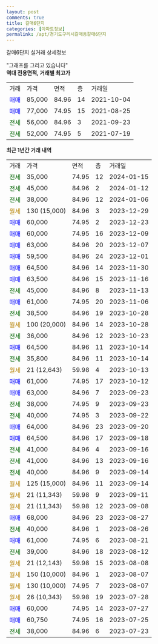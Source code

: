 ```yaml
---
layout: post
comments: true
title: 갈매6단지
categories: [아파트정보]
permalink: /apt/경기도구리시갈매동갈매6단지
---
```


갈매6단지 실거래 상세정보

<script type="text/javascript">
  google.charts.load('current', {'packages':['line', 'corechart']});
  google.charts.setOnLoadCallback(drawChart);

  function drawChart() {
    var data = new google.visualization.DataTable();
    data.addColumn('date', '거래일');
    data.addColumn('number', "매매");
    data.addColumn('number', "전세");
    data.addColumn('number', "전매");

    data.addRows([[new Date(Date.parse("2024-01-15")), null, 35000, null], [new Date(Date.parse("2024-01-12")), null, 45000, null], [new Date(Date.parse("2024-01-06")), null, 38000, null], [new Date(Date.parse("2023-12-29")), null, null, null], [new Date(Date.parse("2023-12-23")), 60000, null, null], [new Date(Date.parse("2023-12-09")), 60000, null, null], [new Date(Date.parse("2023-12-07")), 63000, null, null], [new Date(Date.parse("2023-12-01")), 59500, null, null], [new Date(Date.parse("2023-11-30")), 64500, null, null], [new Date(Date.parse("2023-11-16")), 63500, null, null], [new Date(Date.parse("2023-11-13")), null, 45000, null], [new Date(Date.parse("2023-11-06")), 61000, null, null], [new Date(Date.parse("2023-10-28")), null, 38500, null], [new Date(Date.parse("2023-10-28")), null, null, null], [new Date(Date.parse("2023-10-23")), null, 36000, null], [new Date(Date.parse("2023-10-14")), 64500, null, null], [new Date(Date.parse("2023-10-14")), null, 35800, null], [new Date(Date.parse("2023-10-13")), null, null, null], [new Date(Date.parse("2023-10-12")), 61000, null, null], [new Date(Date.parse("2023-09-23")), 63000, null, null], [new Date(Date.parse("2023-09-23")), null, 38000, null], [new Date(Date.parse("2023-09-22")), null, 40000, null], [new Date(Date.parse("2023-09-20")), 64000, null, null], [new Date(Date.parse("2023-09-18")), 64500, null, null], [new Date(Date.parse("2023-09-16")), null, 41000, null], [new Date(Date.parse("2023-09-16")), null, 41000, null], [new Date(Date.parse("2023-09-14")), null, 40000, null], [new Date(Date.parse("2023-09-14")), null, null, null], [new Date(Date.parse("2023-09-11")), null, null, null], [new Date(Date.parse("2023-09-08")), null, null, null], [new Date(Date.parse("2023-08-27")), 68000, null, null], [new Date(Date.parse("2023-08-26")), null, 40000, null], [new Date(Date.parse("2023-08-21")), 61000, null, null], [new Date(Date.parse("2023-08-12")), null, 39000, null], [new Date(Date.parse("2023-08-08")), null, null, null], [new Date(Date.parse("2023-08-07")), null, null, null], [new Date(Date.parse("2023-08-07")), null, null, null], [new Date(Date.parse("2023-07-28")), null, null, null], [new Date(Date.parse("2023-07-27")), 60000, null, null], [new Date(Date.parse("2023-07-25")), 60750, null, null], [new Date(Date.parse("2023-07-23")), null, 38000, null]]);

    var options = {
      hAxis: {
        format: 'yyyy/MM/dd'
      },    
      lineWidth: 0,
      pointsVisible: true,    
      title: '최근 1년간 유형별 실거래가 분포',
      legend: { position: 'bottom' }
    };

    var formatter = new google.visualization.NumberFormat({pattern:'###,###'} );
    formatter.format(data, 1);
    formatter.format(data, 2);
    
    setTimeout(function() {
        var chart = new google.visualization.LineChart(document.getElementById('columnchart_material'));
        chart.draw(data, (options));
        document.getElementById('loading').style.display = 'none';
    }, 200);
  }
</script>


<div id="loading" style="z-index:20; display: block; margin-left: 0px">"그래프를 그리고 있습니다"</div>
<div id="columnchart_material" style="width: 95%; margin-left: 0px; display: block"></div>
<!-- contents start -->
<b>역대 전용면적, 거래별 최고가</b>
<table class="sortable">
    <tr>
      <td>거래</td>
      <td>가격</td>
      <td>면적</td>
      <td>층</td>
      <td>거래일</td>
    </tr>
        <tr>
          <td><a style="color: blue">매매</a></td>
          <td>85,000</td>
          <td>84.96</td>
          <td>14</td>
          <td>2021-10-04</td>
        </tr>            <tr>
          <td><a style="color: blue">매매</a></td>
          <td>77,000</td>
          <td>74.95</td>
          <td>15</td>
          <td>2021-08-25</td>
        </tr>        
        <tr>
              <td><a style="color: darkgreen">전세</a></td>
              <td>56,000</td>
              <td>84.96</td>
              <td>3</td>
              <td>2021-09-23</td>
            </tr>            <tr>
              <td><a style="color: darkgreen">전세</a></td>
              <td>52,000</td>
              <td>74.95</td>
              <td>5</td>
              <td>2021-07-19</td>
            </tr>        
    
</table>

<b>최근 1년간 거래 내역</b>

<table class="sortable">
    <tr>
      <td>거래</td>
      <td>가격</td>
      <td>면적</td>
      <td>층</td>
      <td>거래일</td>
    </tr>
    <tr>
      <td><a style="color: darkgreen">전세</a></td>
      <td>35,000</td>
      <td>74.95</td>
      <td>12</td>
      <td>2024-01-15</td>
    </tr>          <tr>
      <td><a style="color: darkgreen">전세</a></td>
      <td>45,000</td>
      <td>84.96</td>
      <td>2</td>
      <td>2024-01-12</td>
    </tr>          <tr>
      <td><a style="color: darkgreen">전세</a></td>
      <td>38,000</td>
      <td>84.96</td>
      <td>12</td>
      <td>2024-01-06</td>
    </tr>          <tr>
      <td><a style="color: darkgoldenrod">월세</a></td>
      <td>130 (15,000)</td>
      <td>84.96</td>
      <td>3</td>
      <td>2023-12-29</td>
    </tr>          <tr>
      <td><a style="color: blue">매매</a></td>
      <td>60,000</td>
      <td>74.95</td>
      <td>2</td>
      <td>2023-12-23</td>
    </tr>          <tr>
      <td><a style="color: blue">매매</a></td>
      <td>60,000</td>
      <td>74.95</td>
      <td>16</td>
      <td>2023-12-09</td>
    </tr>          <tr>
      <td><a style="color: blue">매매</a></td>
      <td>63,000</td>
      <td>84.96</td>
      <td>20</td>
      <td>2023-12-07</td>
    </tr>          <tr>
      <td><a style="color: blue">매매</a></td>
      <td>59,500</td>
      <td>84.96</td>
      <td>24</td>
      <td>2023-12-01</td>
    </tr>          <tr>
      <td><a style="color: blue">매매</a></td>
      <td>64,500</td>
      <td>84.96</td>
      <td>14</td>
      <td>2023-11-30</td>
    </tr>          <tr>
      <td><a style="color: blue">매매</a></td>
      <td>63,500</td>
      <td>84.96</td>
      <td>15</td>
      <td>2023-11-16</td>
    </tr>          <tr>
      <td><a style="color: darkgreen">전세</a></td>
      <td>45,000</td>
      <td>84.96</td>
      <td>8</td>
      <td>2023-11-13</td>
    </tr>          <tr>
      <td><a style="color: blue">매매</a></td>
      <td>61,000</td>
      <td>74.95</td>
      <td>20</td>
      <td>2023-11-06</td>
    </tr>          <tr>
      <td><a style="color: darkgreen">전세</a></td>
      <td>38,500</td>
      <td>84.96</td>
      <td>19</td>
      <td>2023-10-28</td>
    </tr>          <tr>
      <td><a style="color: darkgoldenrod">월세</a></td>
      <td>100 (20,000)</td>
      <td>84.96</td>
      <td>14</td>
      <td>2023-10-28</td>
    </tr>          <tr>
      <td><a style="color: darkgreen">전세</a></td>
      <td>36,000</td>
      <td>84.96</td>
      <td>12</td>
      <td>2023-10-23</td>
    </tr>          <tr>
      <td><a style="color: blue">매매</a></td>
      <td>64,500</td>
      <td>84.96</td>
      <td>11</td>
      <td>2023-10-14</td>
    </tr>          <tr>
      <td><a style="color: darkgreen">전세</a></td>
      <td>35,800</td>
      <td>84.96</td>
      <td>11</td>
      <td>2023-10-14</td>
    </tr>          <tr>
      <td><a style="color: darkgoldenrod">월세</a></td>
      <td>21 (12,643)</td>
      <td>59.98</td>
      <td>4</td>
      <td>2023-10-13</td>
    </tr>          <tr>
      <td><a style="color: blue">매매</a></td>
      <td>61,000</td>
      <td>74.95</td>
      <td>17</td>
      <td>2023-10-12</td>
    </tr>          <tr>
      <td><a style="color: blue">매매</a></td>
      <td>63,000</td>
      <td>84.96</td>
      <td>7</td>
      <td>2023-09-23</td>
    </tr>          <tr>
      <td><a style="color: darkgreen">전세</a></td>
      <td>38,000</td>
      <td>74.95</td>
      <td>9</td>
      <td>2023-09-23</td>
    </tr>          <tr>
      <td><a style="color: darkgreen">전세</a></td>
      <td>40,000</td>
      <td>74.95</td>
      <td>3</td>
      <td>2023-09-22</td>
    </tr>          <tr>
      <td><a style="color: blue">매매</a></td>
      <td>64,000</td>
      <td>84.96</td>
      <td>23</td>
      <td>2023-09-20</td>
    </tr>          <tr>
      <td><a style="color: blue">매매</a></td>
      <td>64,500</td>
      <td>84.96</td>
      <td>17</td>
      <td>2023-09-18</td>
    </tr>          <tr>
      <td><a style="color: darkgreen">전세</a></td>
      <td>41,000</td>
      <td>84.96</td>
      <td>4</td>
      <td>2023-09-16</td>
    </tr>          <tr>
      <td><a style="color: darkgreen">전세</a></td>
      <td>41,000</td>
      <td>84.96</td>
      <td>13</td>
      <td>2023-09-16</td>
    </tr>          <tr>
      <td><a style="color: darkgreen">전세</a></td>
      <td>40,000</td>
      <td>84.96</td>
      <td>9</td>
      <td>2023-09-14</td>
    </tr>          <tr>
      <td><a style="color: darkgoldenrod">월세</a></td>
      <td>125 (15,000)</td>
      <td>84.96</td>
      <td>11</td>
      <td>2023-09-14</td>
    </tr>          <tr>
      <td><a style="color: darkgoldenrod">월세</a></td>
      <td>21 (11,343)</td>
      <td>59.98</td>
      <td>9</td>
      <td>2023-09-11</td>
    </tr>          <tr>
      <td><a style="color: darkgoldenrod">월세</a></td>
      <td>21 (11,343)</td>
      <td>59.98</td>
      <td>12</td>
      <td>2023-09-08</td>
    </tr>          <tr>
      <td><a style="color: blue">매매</a></td>
      <td>68,000</td>
      <td>84.96</td>
      <td>23</td>
      <td>2023-08-27</td>
    </tr>          <tr>
      <td><a style="color: darkgreen">전세</a></td>
      <td>40,000</td>
      <td>84.96</td>
      <td>1</td>
      <td>2023-08-26</td>
    </tr>          <tr>
      <td><a style="color: blue">매매</a></td>
      <td>61,000</td>
      <td>74.95</td>
      <td>6</td>
      <td>2023-08-21</td>
    </tr>          <tr>
      <td><a style="color: darkgreen">전세</a></td>
      <td>39,000</td>
      <td>84.96</td>
      <td>18</td>
      <td>2023-08-12</td>
    </tr>          <tr>
      <td><a style="color: darkgoldenrod">월세</a></td>
      <td>21 (12,143)</td>
      <td>59.98</td>
      <td>15</td>
      <td>2023-08-08</td>
    </tr>          <tr>
      <td><a style="color: darkgoldenrod">월세</a></td>
      <td>150 (10,000)</td>
      <td>84.96</td>
      <td>1</td>
      <td>2023-08-07</td>
    </tr>          <tr>
      <td><a style="color: darkgoldenrod">월세</a></td>
      <td>130 (10,000)</td>
      <td>74.95</td>
      <td>7</td>
      <td>2023-08-07</td>
    </tr>          <tr>
      <td><a style="color: darkgoldenrod">월세</a></td>
      <td>26 (10,343)</td>
      <td>59.98</td>
      <td>19</td>
      <td>2023-07-28</td>
    </tr>          <tr>
      <td><a style="color: blue">매매</a></td>
      <td>60,000</td>
      <td>74.95</td>
      <td>14</td>
      <td>2023-07-27</td>
    </tr>          <tr>
      <td><a style="color: blue">매매</a></td>
      <td>60,750</td>
      <td>74.95</td>
      <td>16</td>
      <td>2023-07-25</td>
    </tr>          <tr>
      <td><a style="color: darkgreen">전세</a></td>
      <td>38,000</td>
      <td>84.96</td>
      <td>6</td>
      <td>2023-07-23</td>
    </tr>      </table>
<!-- contents end -->    


